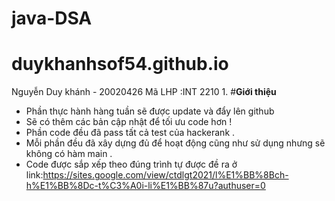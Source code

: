 # java-DSA
# duykhanhsof54.github.io
Nguyễn Duy khánh - 20020426
Mã LHP :INT 2210 1.
#**Giới thiệu**
* Phần thực hành hàng tuần sẽ được update và đẩy lên github
* Sẽ có thêm các bản cập nhật để tối ưu code hơn !
* Phần code đều đã pass tất  cả test của hackerank .
* Mỗi phần đều đã xây dựng đủ để hoạt động cũng như sử dụng nhưng sẽ không có hàm main .
* Code được sắp xếp theo đúng trình tự được đề ra ở link:https://sites.google.com/view/ctdlgt2021/l%E1%BB%8Bch-h%E1%BB%8Dc-t%C3%A0i-li%E1%BB%87u?authuser=0
